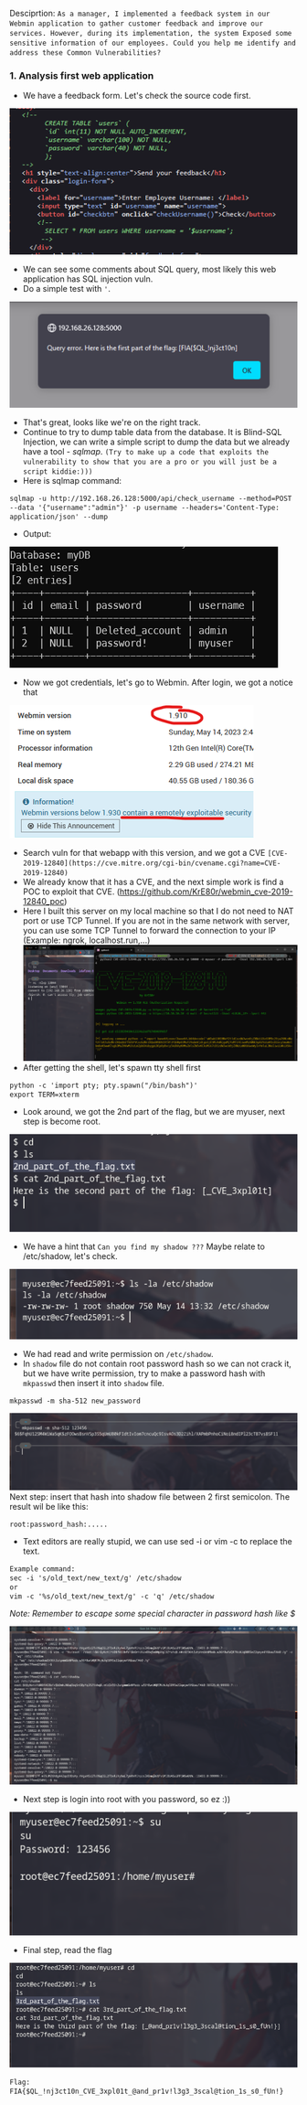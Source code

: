 Desciprtion: `As a manager, I implemented a feedback system in our Webmin application to gather customer feedback and improve our services. However, during its implementation, the system Exposed some sensitive information of our employees. Could you help me identify and address these Common Vulnerabilities?`

### 1. Analysis first web application
- We have a feedback form. Let's check the source code first.

![sourcehtml](assets/sourcehtml.png)

- We can see some comments about SQL query, most likely this web application has SQL injection vuln.
- Do a simple test with `'`.

![firstpart](assets/firstpart.png)
- That's great, looks like we're on the right track.
- Continue to try to dump table data from the database. It is Blind-SQL Injection, we can write a simple script to dump the data but we already have a tool - *sqlmap*. `(Try to make up a code that exploits the vulnerability to show that you are a pro or you will just be a script kiddie:)))`
- Here is sqlmap command:
```
sqlmap -u http://192.168.26.128:5000/api/check_username --method=POST --data '{"username":"admin"}' -p username --headers='Content-Type: application/json' --dump
```
- Output:

![dumpdata.png](assets/dumpdata.png)
- Now we got credentials, let's go to Webmin.
After login, we got a notice that

 ![webmindashboard](assets/webmindashboard.png)
 - Search vuln for that webapp with this version, and we got a CVE `[CVE-2019-12840](https://cve.mitre.org/cgi-bin/cvename.cgi?name=CVE-2019-12840)`
 - We already know that it has a CVE, and the next simple work is find a POC to exploit that CVE. (https://github.com/KrE80r/webmin_cve-2019-12840_poc)
 - Here I built this server on my local machine so that I do not need to NAT port or use TCP Tunnel. If you are not in the same network with server, you can use some TCP Tunnel to forward the connection to your IP (Example: ngrok, localhost.run,...)
![exploit.png](assets/exploit.png)
- After getting the shell, let's spawn tty shell first
```
python -c 'import pty; pty.spawn("/bin/bash")'
export TERM=xterm
```
- Look around, we got the 2nd part of the flag, but we are myuser, next step is become root.

![secondpart.png](assets/secondpart.png)
- We have a hint that `Can you find my shadow ???` Maybe relate to /etc/shadow, let's check.

![shadowpermission.png](assets/shadowpermission.png)
- We had read and write permission on `/etc/shadow`.
- In `shadow` file do not contain root password hash so we can not crack it, but we have write permission, try to make a password hash with `mkpasswd` then insert it into `shadow` file.
```
mkpasswd -m sha-512 new_password
```

![passwdhash.png](assets/passwdhash.png)
Next step: insert that hash into shadow file between 2 first semicolon. The result wil be like this:
```
root:password_hash:.....
```
- Text editors are really stupid, we can use sed -i or vim -c to replace the text.
```
Example command:
sec -i 's/old_text/new_text/g' /etc/shadow
or
vim -c '%s/old_text/new_text/g' -c 'q' /etc/shadow
```
*Note: Remember to escape some special character in password hash like $*

![replacepasswdhash.png](assets/replacepasswdhash.png)
- Next step is login into root with you password, so ez :))

![getroot.png](assets/getroot.png)
- Final step, read the flag

![thirdpart.png](assets/thirdpart.png)

```
Flag: FIA{$QL_!nj3ct10n_CVE_3xpl01t_@and_pr1v!l3g3_3scal@tion_1s_s0_fUn!}
```
